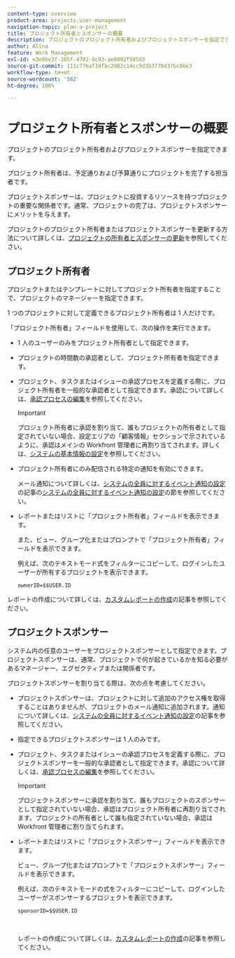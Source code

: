 ```yaml
---
content-type: overview
product-area: projects;user-management
navigation-topic: plan-a-project
title: プロジェクト所有者とスポンサーの概要
description: プロジェクトのプロジェクト所有者およびプロジェクトスポンサーを指定できます。
author: Alina
feature: Work Management
exl-id: e3e8be3f-105f-4702-8c93-ae8092f5d5d3
source-git-commit: 111c776af19fbc2982c14cc9d3b3778d37bc0be3
workflow-type: tm+mt
source-wordcount: '562'
ht-degree: 100%

---
```


# プロジェクト所有者とスポンサーの概要

<!-- Audited: 1/2024 -->

プロジェクトのプロジェクト所有者およびプロジェクトスポンサーを指定できます。

プロジェクト所有者は、予定通りおよび予算通りにプロジェクトを完了する担当者です。

プロジェクトスポンサーは、プロジェクトに投資するリソースを持つプロジェクトの重要な関係者です。通常、プロジェクトの完了は、プロジェクトスポンサーにメリットを与えます。

プロジェクトのプロジェクト所有者またはプロジェクトスポンサーを更新する方法について詳しくは、[プロジェクトの所有者とスポンサーの更新](../../../manage-work/projects/planning-a-project/update-project-owners-and-sponsors.md)を参照してください。

## プロジェクト所有者

プロジェクトまたはテンプレートに対してプロジェクト所有者を指定することで、プロジェクトのマネージャーを指定できます。

1 つのプロジェクトに対して定義できるプロジェクト所有者は 1 人だけです。

「プロジェクト所有者」フィールドを使用して、次の操作を実行できます。

* 1 人のユーザーのみをプロジェクト所有者として指定できます。
* プロジェクトの時間数の承認者として、プロジェクト所有者を指定できます。
* プロジェクト、タスクまたはイシューの承認プロセスを定義する際に、プロジェクト所有者を一般的な承認者として指定できます。承認について詳しくは、[承認プロセスの編集](../../../administration-and-setup/customize-workfront/configure-approval-milestone-processes/edit-an-approval-process.md)を参照してください。

  >[!IMPORTANT]
  >
  >プロジェクト所有者に承認を割り当て、誰もプロジェクトの所有者として指定されていない場合、設定エリアの「顧客情報」セクションで示されているように、承認はメインの Workfront 管理者に再割り当てされます。詳しくは、[システムの基本情報の設定](../../../administration-and-setup/get-started-wf-administration/configure-basic-info.md)を参照してください。
  >


* プロジェクト所有者にのみ配信される特定の通知を有効にできます。

  メール通知について詳しくは、[システムの全員に対するイベント通知の設定](../../../administration-and-setup/manage-workfront/emails/configure-event-notifications-for-everyone-in-the-system.md)の記事の[システムの全員に対するイベント通知の設定](../../../administration-and-setup/manage-workfront/emails/configure-event-notifications-for-everyone-in-the-system.md#modify)の節を参照してください。

* レポートまたはリストに「プロジェクト所有者」フィールドを表示できます。

  また、ビュー、グループ化またはプロンプトで「プロジェクト所有者」フィールドを表示できます。

  例えば、次のテキストモード式をフィルターにコピーして、ログインしたユーザーが所有するプロジェクトを表示できます。

  ```
  ownerID=$$USER.ID
  ```

レポートの作成について詳しくは、[カスタムレポートの作成](../../../reports-and-dashboards/reports/creating-and-managing-reports/create-custom-report.md)の記事を参照してください。

<!--
<div data-mc-conditions="QuicksilverOrClassic.Draft mode">
<h2>Update the Project Owner of a project</h2>
<p>(NOTE:&nbsp;drafted and moved to its own article)</p>
<ol>
<li value="1">Go to the project you want to update.</li>
<li value="2"> Click <strong>Project Details</strong> in the left panel. </li>
<li value="3"> Click&nbsp;the <strong>Edit</strong> icon <img src="assets/qs-edit-icon.png"> in the upper-right corner of the Project&nbsp;Details area, then click&nbsp;<strong>Overview</strong>.  </li>
<li value="4"> <p>Specify the name of a user for the <strong>Project Owner</strong> field.</p> <p>Only active users can be specified as Project Owners.</p> </li>
<li value="5"> Click&nbsp;<strong>Save Changes</strong>. </li>
</ol>
</div>
-->

## プロジェクトスポンサー

システム内の任意のユーザーをプロジェクトスポンサーとして指定できます。プロジェクトスポンサーは、通常、プロジェクトで何が起きているかを知る必要があるマネージャー、エグゼクティブまたは関係者です。

プロジェクトスポンサーを割り当てる際は、次の点を考慮してください。

* プロジェクトスポンサーは、プロジェクトに対して追加のアクセス権を取得することはありませんが、プロジェクトのメール通知に追加されます。通知について詳しくは、[システムの全員に対するイベント通知の設定](../../../administration-and-setup/manage-workfront/emails/configure-event-notifications-for-everyone-in-the-system.md)の記事を参照してください。

* 指定できるプロジェクトスポンサーは 1 人のみです。
* プロジェクト、タスクまたはイシューの承認プロセスを定義する際に、プロジェクトスポンサーを一般的な承認者として指定できます。承認について詳しくは、[承認プロセスの編集](../../../administration-and-setup/customize-workfront/configure-approval-milestone-processes/edit-an-approval-process.md)を参照してください。

  >[!IMPORTANT]
  >
  >プロジェクトスポンサーに承認を割り当て、誰もプロジェクトのスポンサーとして指定されていない場合、承認はプロジェクト所有者に再割り当てされます。プロジェクトの所有者として誰も指定されていない場合、承認は Workfront 管理者に割り当てられます。

* レポートまたはリストに「プロジェクトスポンサー」フィールドを表示できます。

  ビュー、グループ化またはプロンプトで「プロジェクトスポンサー」フィールドを表示できます。

  例えば、次のテキストモードの式をフィルターにコピーして、ログインしたユーザーがスポンサーするプロジェクトを表示できます。

  ```
  sponsorID=$$USER.ID
  ```

   

  レポートの作成について詳しくは、[カスタムレポートの作成](../../../reports-and-dashboards/reports/creating-and-managing-reports/create-custom-report.md)の記事を参照してください。

<!--
<div data-mc-conditions="QuicksilverOrClassic.Draft mode">
<h2>Update the Project Sponsor of a project </h2>
<p>(NOTE: drafted and moved to its own article) </p>
<ol>
<li value="1">Go to the Project you want to update.</li>
<li value="2"> Click <strong>Project Details</strong> in the left panel. </li>
<li value="3"> Click&nbsp;the <strong>Edit</strong> icon <img src="assets/qs-edit-icon.png"> in the upper-right corner of the Project&nbsp;Details area, then click&nbsp;<strong>Overview</strong>.  </li>
<li value="4"> <p>Specify the name of a user for the <strong>Project Sponsor</strong> field.</p> <p>Only active users can be specified as Project Sponsors.</p> </li>
<li value="5"> Click&nbsp;<strong>Save Changes</strong>. </li>
</ol>
</div>
-->
